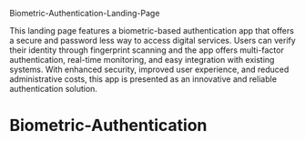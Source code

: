 Biometric-Authentication-Landing-Page


This landing page features a biometric-based authentication app that offers a secure and password less way to access digital services. Users can verify their identity through fingerprint scanning and the app offers multi-factor authentication, real-time monitoring, and easy integration with existing systems. With enhanced security, improved user experience, and reduced administrative costs, this app is presented as an innovative and reliable authentication solution.

# Biometric-Authentication
